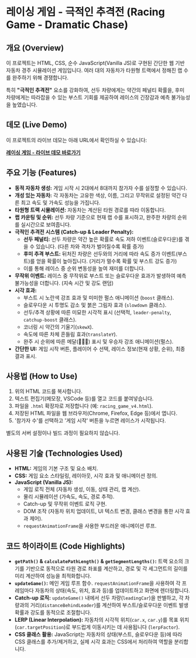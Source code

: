# 레이싱 게임 - 극적인 추격전 (Racing Game - Dramatic Chase)

## 개요 (Overview)

이 프로젝트는 HTML, CSS, 순수 JavaScript(Vanilla JS)로 구현된 간단한 웹 기반 자동차 경주 시뮬레이션 게임입니다. 여러 대의 자동차가 타원형 트랙에서 정해진 랩 수를 완주하기 위해 경쟁합니다.

특히 **"극적인 추격전"** 요소를 강화하여, 선두 차량에게는 약간의 페널티 확률을, 후미 차량에게는 따라잡을 수 있는 부스트 기회를 제공하여 레이스의 긴장감과 예측 불가능성을 높였습니다.

## 데모 (Live Demo)

이 프로젝트의 라이브 데모는 아래 URL에서 확인하실 수 있습니다:

[**레이싱 게임 - 라이브 데모 바로가기**](https://revfactory.github.io/racing/)

## 주요 기능 (Features)

* **동적 자동차 생성:** 게임 시작 시 2대에서 8대까지 참가자 수를 설정할 수 있습니다.
* **개성 있는 자동차:** 각 자동차는 고유한 색상, 이름, 그리고 무작위로 설정된 약간 다른 최고 속도 및 가속도 성능을 가집니다.
* **타원형 트랙 시뮬레이션:** 자동차는 계산된 타원 경로를 따라 이동합니다.
* **랩 카운팅 및 순위:** 선두 차량 기준으로 현재 랩 수를 표시하고, 완주한 차량의 순위를 실시간으로 보여줍니다.
* **극적인 추격전 시스템 (Catch-up & Leader Penalty):**
    * **선두 페널티:** 선두 차량은 약간 높은 확률로 속도 저하 이벤트(슬로우다운)를 겪을 수 있습니다. (다른 차와 격차가 벌어질수록 확률 증가)
    * **후미 추격 부스트:** 뒤처진 차량은 선두와의 거리에 따라 속도 증가 이벤트(부스트)를 얻을 확률이 높아집니다. (거리가 멀수록 확률 및 부스트 강도 증가)
    * 이를 통해 레이스 중 순위 변동성을 높여 재미를 더합니다.
* **무작위 이벤트:** 레이스 중 무작위로 부스트 또는 슬로우다운 효과가 발생하여 예측 불가능성을 더합니다. (지속 시간 및 강도 랜덤)
* **시각 효과:**
    * 부스트 시 노란색 강조 효과 및 미미한 펄스 애니메이션 (`boost` 클래스).
    * 슬로우다운 시 투명도 감소 및 붉은 그림자 효과 (`slowdown` 클래스).
    * 선두/추격 상황에 따른 미묘한 시각적 표시 (선택적, `leader-penalty`, `catchup-boost` 클래스).
    * 코너링 시 약간의 기울기(`skewX`).
    * 속도에 따른 차체 흔들림 효과(`translateY`).
    * 완주 시 순위에 따른 메달(🥇🥈🥉) 표시 및 우승자 강조 애니메이션(펄스).
* **간단한 UI:** 게임 시작 버튼, 플레이어 수 선택, 레이스 정보(현재 상황, 순위), 최종 결과 표시.

## 사용법 (How to Use)

1.  위의 HTML 코드를 복사합니다.
2.  텍스트 편집기(메모장, VSCode 등)를 열고 코드를 붙여넣습니다.
3.  파일을 `.html` 확장자로 저장합니다 (예: `racing_game_v4.html`).
4.  저장된 HTML 파일을 웹 브라우저(Chrome, Firefox, Edge 등)에서 엽니다.
5.  '참가자 수'를 선택하고 '게임 시작' 버튼을 누르면 레이스가 시작됩니다.

별도의 서버 설정이나 빌드 과정이 필요하지 않습니다.

## 사용된 기술 (Technologies Used)

* **HTML:** 게임의 기본 구조 및 요소 배치.
* **CSS:** 게임 요소 스타일링, 레이아웃, 시각 효과 및 애니메이션 정의.
* **JavaScript (Vanilla JS):**
    * 게임 로직 전체 (자동차 생성, 이동, 상태 관리, 랩 계산).
    * 물리 시뮬레이션 (가속도, 속도, 경로 추적).
    * Catch-up 및 무작위 이벤트 로직 구현.
    * DOM 조작 (자동차 위치 업데이트, UI 텍스트 변경, 클래스 변경을 통한 시각 효과 제어).
    * `requestAnimationFrame`을 사용한 부드러운 애니메이션 루프.

## 코드 하이라이트 (Code Highlights)

* **`getPath()` & `calculatePathLength()` & `getSegmentLengths()`:** 트랙 요소의 크기를 기반으로 동적으로 타원 경로 좌표를 계산하고, 경로 및 각 세그먼트의 길이를 미리 계산하여 성능을 최적화합니다.
* **`updateGame()`:** 메인 게임 루프 함수. `requestAnimationFrame`을 사용하여 각 프레임마다 자동차의 상태(속도, 위치, 효과 등)를 업데이트하고 화면에 렌더링합니다.
* **Catch-up 로직:** `updateGame()` 내에서 선두 차량(`leadingCar`)을 판별하고, 각 차량과의 거리(`distanceBehindLeader`)를 계산하여 부스트/슬로우다운 이벤트 발생 확률과 강도를 동적으로 조절합니다.
* **LERP (Linear Interpolation):** 자동차의 시각적 위치(`car.x`, `car.y`)를 목표 위치(`car.targetPosition`)로 부드럽게 이동시키는 데 사용됩니다 (`lerpFactor`).
* **CSS 클래스 활용:** JavaScript는 자동차의 상태(부스트, 슬로우다운 등)에 따라 CSS 클래스를 추가/제거하고, 실제 시각 효과는 CSS에서 처리하여 역할을 분리합니다.
